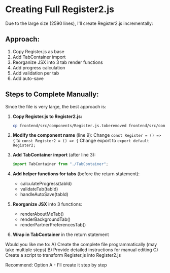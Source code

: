 # Creating Full Register2.js

Due to the large size (2590 lines), I'll create Register2.js incrementally:

## Approach:
1. Copy Register.js as base
2. Add TabContainer import
3. Reorganize JSX into 3 tab render functions
4. Add progress calculation
5. Add validation per tab
6. Add auto-save

## Steps to Complete Manually:

Since the file is very large, the best approach is:

1. **Copy Register.js to Register2.js:**
   ```bash
   cp frontend/src/components/Register.js.toberemoved frontend/src/components/Register2.js
   ```

2. **Modify the component name** (line 9):
   Change `const Register = () => {` to `const Register2 = () => {`
   Change export to `export default Register2;`

3. **Add TabContainer import** (after line 3):
   ```javascript
   import TabContainer from "./TabContainer";
   ```

4. **Add helper functions for tabs** (before the return statement):
   - calculateProgress(tabId)
   - validateTab(tabId)
   - handleAutoSave(tabId)

5. **Reorganize JSX** into 3 functions:
   - renderAboutMeTab()
   - renderBackgroundTab()
   - renderPartnerPreferencesTab()

6. **Wrap in TabContainer** in the return statement

Would you like me to:
A) Create the complete file programmatically (may take multiple steps)
B) Provide detailed instructions for manual editing
C) Create a script to transform Register.js into Register2.js

Recommend: Option A - I'll create it step by step
